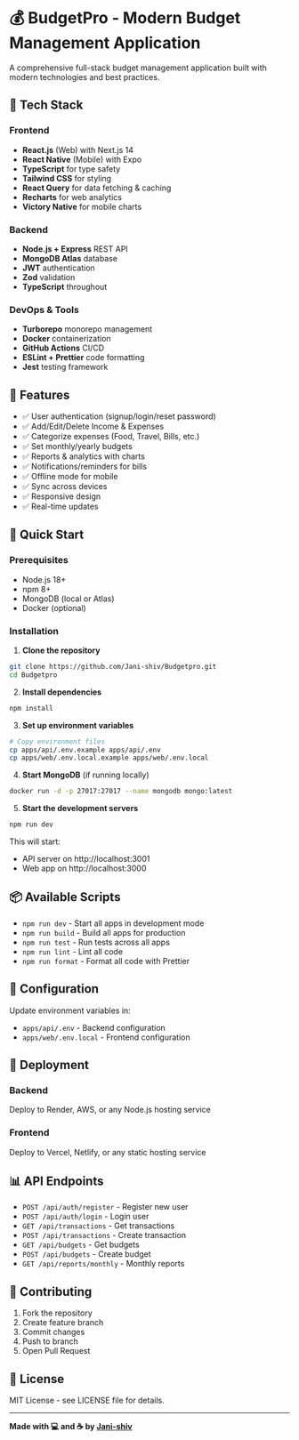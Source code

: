 # 💰 BudgetPro - Modern Budget Management Application

A comprehensive full-stack budget management application built with modern technologies and best practices.

## 🚀 Tech Stack

### Frontend
- **React.js** (Web) with Next.js 14
- **React Native** (Mobile) with Expo
- **TypeScript** for type safety
- **Tailwind CSS** for styling
- **React Query** for data fetching & caching
- **Recharts** for web analytics
- **Victory Native** for mobile charts

### Backend
- **Node.js + Express** REST API
- **MongoDB Atlas** database
- **JWT** authentication
- **Zod** validation
- **TypeScript** throughout

### DevOps & Tools
- **Turborepo** monorepo management
- **Docker** containerization
- **GitHub Actions** CI/CD
- **ESLint + Prettier** code formatting
- **Jest** testing framework

## 📱 Features

- ✅ User authentication (signup/login/reset password)
- ✅ Add/Edit/Delete Income & Expenses
- ✅ Categorize expenses (Food, Travel, Bills, etc.)
- ✅ Set monthly/yearly budgets
- ✅ Reports & analytics with charts
- ✅ Notifications/reminders for bills
- ✅ Offline mode for mobile
- ✅ Sync across devices
- ✅ Responsive design
- ✅ Real-time updates

## 🚀 Quick Start

### Prerequisites
- Node.js 18+ 
- npm 8+
- MongoDB (local or Atlas)
- Docker (optional)

### Installation

1. **Clone the repository**
```bash
git clone https://github.com/Jani-shiv/Budgetpro.git
cd Budgetpro
```

2. **Install dependencies**
```bash
npm install
```

3. **Set up environment variables**
```bash
# Copy environment files
cp apps/api/.env.example apps/api/.env
cp apps/web/.env.local.example apps/web/.env.local
```

4. **Start MongoDB** (if running locally)
```bash
docker run -d -p 27017:27017 --name mongodb mongo:latest
```

5. **Start the development servers**
```bash
npm run dev
```

This will start:
- API server on http://localhost:3001
- Web app on http://localhost:3000

## 📦 Available Scripts

- `npm run dev` - Start all apps in development mode
- `npm run build` - Build all apps for production
- `npm run test` - Run tests across all apps
- `npm run lint` - Lint all code
- `npm run format` - Format all code with Prettier

## 🔧 Configuration

Update environment variables in:
- `apps/api/.env` - Backend configuration
- `apps/web/.env.local` - Frontend configuration

## 🚀 Deployment

### Backend
Deploy to Render, AWS, or any Node.js hosting service

### Frontend  
Deploy to Vercel, Netlify, or any static hosting service

## 📊 API Endpoints

- `POST /api/auth/register` - Register new user
- `POST /api/auth/login` - Login user
- `GET /api/transactions` - Get transactions
- `POST /api/transactions` - Create transaction
- `GET /api/budgets` - Get budgets
- `POST /api/budgets` - Create budget
- `GET /api/reports/monthly` - Monthly reports

## 🤝 Contributing

1. Fork the repository
2. Create feature branch
3. Commit changes
4. Push to branch  
5. Open Pull Request

## 📄 License

MIT License - see LICENSE file for details.

---

**Made with 💻 and ☕ by [Jani-shiv](https://github.com/Jani-shiv)**
